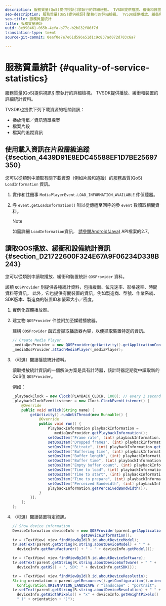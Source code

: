 ```yaml
---
description: 服務質量(QoS)提供視訊引擎執行的詳細檢視。 TVSDK提供播放、緩衝和裝置的詳細統計資料。
seo-description: 服務質量(QoS)提供視訊引擎執行的詳細檢視。 TVSDK提供播放、緩衝和裝置的詳細統計資料。
seo-title: 服務質量統計
title: 服務質量統計
uuid: 8e990461-065b-4efa-b77c-b2b832f86f7d
translation-type: tm+mt
source-git-commit: 0eaf0e7e7e61d596a51d1c9c837ad072d703c6a7

---
```



# 服務質量統計 {#quality-of-service-statistics}

服務質量(QoS)提供視訊引擎執行的詳細檢視。 TVSDK提供播放、緩衝和裝置的詳細統計資料。

TVSDK也提供下列下載資源的相關資訊：

* 播放清單／資訊清單檔案
* 檔案片段
* 檔案的追蹤資訊

## 使用載入資訊在片段層級追蹤 {#section_4439D91E8EDC45588EF1D7BE25697350}

您可以從類別中讀取有關下載資源（例如片段和追蹤）的服務品質(QoS) `LoadInformation` 資訊。

1. 實作和註冊事 `MediaPlayerEvent.LOAD_INFORMATION_AVAILABLE` 件偵聽器。
1. 呼 `event.getLoadInformation()` 叫以從傳遞至回呼的參 `event` 數讀取相關資料。

   >[!NOTE]
   >
   >如需詳細 `LoadInformation`資訊， [請參閱Android(Java)](https://help.adobe.com/en_US/primetime/api/psdk/javadoc_2.7/index.html) API檔案的2.7。

## 讀取QOS播放、緩衝和設備統計資訊 {#section_D21722600F324E67A9F06234D338B243}

您可以從類別中讀取播放、緩衝和裝置統計 `QOSProvider` 資料。

該類 `QOSProvider` 別提供各種統計資料，包括緩衝、位元速率、影格速率、時間資料等資訊。 此外，它也提供有關裝置的資訊，例如製造商、型號、作業系統、SDK版本、製造商的裝置ID和螢幕大小／密度。

1. 實例化媒體播放器。
1. 建立物 `QOSProvider` 件並附加至媒體播放器。

   建構 `QOSProvider` 函式會擷取播放器內容，以便擷取裝置特定的資訊。

   ```java
   // Create Media Player. 
   _mediaQosProvider = new QOSProvider(getActivity().getApplicationContext()); 
   _mediaQosProvider.attachMediaPlayer(_mediaPlayer);
   ```

1. （可選）閱讀播放統計資料。

   讀取播放統計資訊的一個解決方案是具有計時器，該計時器定期從中讀取新的QoS值 `QOSProvider`。

   例如：

   ```java
   _playbackClock = new Clock(PLAYBACK_CLOCK, 1000); // every 1 second 
   _playbackClockEventListener = new Clock.ClockEventListener() { 
       @Override 
       public void onTick(String name) { 
           getActivity().runOnUiThread(new Runnable() { 
               @Override 
               public void run() { 
                   PlaybackInformation playbackInformation =  
                     _mediaQosProvider.getPlaybackInformation();  
                   setQosItem("Frame rate", (int) playbackInformation.getFrameRate());  
                   setQosItem("Dropped frames", (int) playbackInformation.getDroppedFrameCount()); 
                   setQosItem("Bitrate", (int) playbackInformation.getBitrate()); 
                   setQosItem("Buffering time", (int) playbackInformation.getBufferingTime());  
                   setQosItem("Buffer length", (int) playbackInformation.getBufferLength());  
                   setQosItem("Buffer time", (int) playbackInformation.getBufferTime());  
                   setQosItem("Empty buffer count", (int) playbackInformation.getEmptyBufferCount());  
                   setQosItem("Time to load", (int) playbackInformation.getTimeToLoad());  
                   setQosItem("Time to start", (int) playbackInformation.getTimeToStart()); 
                   setQosItem("Time to prepare", (int) playbackInformation.getTimeToPrepare()); 
                   setQosItem("Perceived Bandwidth", (int) playbackInformation.getPerceivedBandwidth());   
                   playbackInformation.getPerceivedBandwidth()); 
               } 
           }); 
       }; 
   }; 
   ```

1. （可選）閱讀裝置特定資訊。

   ```java
   // Show device information 
   DeviceInformation deviceInfo = new QOSProvider(parent.getApplicationContext()). 
                                  getDeviceInformation(); 
   tv = (TextView) view.findViewById(R.id.aboutDeviceModel); 
   tv.setText(parent.getString(R.string.aboutDeviceModel) + " " +  
     deviceInfo.getManufacturer() + " - " + deviceInfo.getModel()); 
   
   tv = (TextView) view.findViewById(R.id.aboutDeviceSoftware); 
   tv.setText(parent.getString(R.string.aboutDeviceSoftware) + " " +  
     deviceInfo.getOS() + ", SDK: " + deviceInfo.getSDK()); 
   
   tv = (TextView) view.findViewById(R.id.aboutDeviceResolutin); 
   String orientation = parent.getResources().getConfiguration().orientation ==  
     Configuration.ORIENTATION_LANDSCAPE ? "landscape" : "portrait"; 
   tv.setText(parent.getString(R.string.aboutDeviceResolution) + " " +  
     deviceInfo.getWidthPixels() + "x" + deviceInfo.getHeightPixels() +  
     " (" + orientation + ")"); 
   ```

